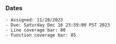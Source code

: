 ### Dates

    - Assigned: 11/28/2023
    - Due: Saturday Dec 16 23:59:00 PST 2023
    - Line coverage bar: 80
    - Function coverage bar: 85
